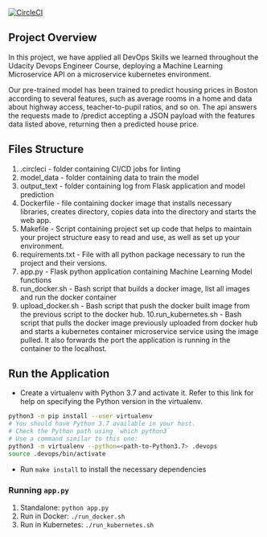 
[![CircleCI](https://circleci.com/gh/ChristianFuin/devops_ml_microservice.svg?style=svg&circle-token=2e58798a1d3f95a540ee8f82129fca93e82bc649)](https://circleci.com/gh/ChristianFuin/devops_ml_microservice)


## Project Overview

In this project, we have applied all DevOps Skills we learned throughout the Udacity Devops Engineer Course, deploying a Machine Learning Microservice API on a microservice kubernetes environment. 

Our pre-trained model has been trained to predict housing prices in Boston according to several features, such as average rooms in a home and data about highway access, teacher-to-pupil ratios, and so on. The api answers the requests made to /predict accepting a JSON payload with the features data listed above, returning then a predicted house price.

## Files Structure
1. .circleci - folder containing CI/CD jobs for linting
2. model_data - folder containing data to train the model
3. output_text - folder containing log from Flask application and model prediction
4. Dockerfile - file containing docker image that installs necessary libraries, creates directory, copies data into the directory and starts the web app.
5. Makefile - Script containing project set up code that helps to maintain your project structure easy to read and use, as well as set up your environment.
6. requirements.txt - File with all python package necessary to run the project and their versions.
7. app.py - Flask python application containing Machine Learning Model functions
8. run_docker.sh - Bash script that builds a docker image, list all images and run the docker container
9. upload_docker.sh - Bash script that push the docker built image from the previous script to the docker hub.
10.run_kubernetes.sh - Bash script that pulls the docker image previously uploaded from docker hub and starts a kubernetes container microservice service using the image pulled. It also forwards the port the application is running in the container to the localhost.

## Run the Application

* Create a virtualenv with Python 3.7 and activate it. Refer to this link for help on specifying the Python version in the virtualenv. 
```bash
python3 -m pip install --user virtualenv
# You should have Python 3.7 available in your host. 
# Check the Python path using `which python3`
# Use a command similar to this one:
python3 -m virtualenv --python=<path-to-Python3.7> .devops
source .devops/bin/activate
```
* Run `make install` to install the necessary dependencies

### Running `app.py`

1. Standalone:  `python app.py`
2. Run in Docker:  `./run_docker.sh`
3. Run in Kubernetes:  `./run_kubernetes.sh`

